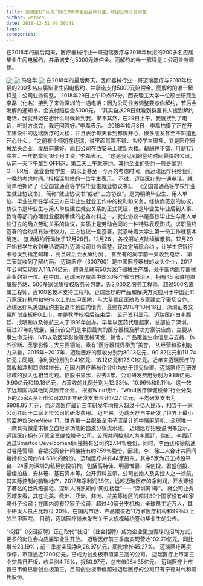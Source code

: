 ```yaml
---
title: 迈瑞医疗“闪电”毁约200多名应届毕业生，称因公司业务调整
author: wetech
date: 2018-12-31 09:50:41
tags: 
categories: 
---
```

在2018年的最后两天，医疗器械行业一哥迈瑞医疗与2018年秋招的200多名应届毕业生闪电解约，并承诺支付5000元赔偿金。而解约的唯一解释是：公司业务调整。
<!-- more -->
<img align="center" border="0" src="https://imgcdn.yicai.com/uppics/images/2018/12/324762fbb64776faecf557ccfa7e65a2.jpg" />
<img align="center" border="0" src="https://imgcdn.yicai.com/uppics/images/2018/12/3cf1f58f3e0c7296c1f63fcb7c13ade3.jpg" />
马晓华
<img align="center" border="0" src="https://imgcdn.yicai.com/uppics/images/2018/12/ab37947bdce8ac868ea33e3c556baedc.jpg" />
在2018年的最后两天，医疗器械行业一哥迈瑞医疗与2018年秋招的200多名应届毕业生闪电解约，并承诺支付5000元赔偿金。而解约的唯一解释是：公司业务调整。
2018年29日上午10点57分，西安理工大学一位硕士研究生李磊（化名）接到了来做深圳的一通电话：因为公司业务调整要与你解约，节后会发解约通知书，会支付赔偿金5000元。
“其实自从28日就看到群里有人接到解约电话，我就开始在想什么时候轮到我。果不其然，在29日上午，我就接到了电话，听对方说完，我还回答好。”李磊表示。
2018年10月8日，李磊拍摄了正在开工建设中的迈瑞医疗的大楼，并且表示每天看到都很开心，很多朋友甚至不知道他开心什么。
“之前有个师姐在迈瑞，说里面氛围不错，名校学生很多，又是医疗器械龙头企业，发展前景好，而且公司在西安马上建新大楼。薪酬也不错，月薪1万左右，一年能拿到16个月工资。”李磊表示。
“这是我见到的签约时间最快的公司，从前一天下午拿到OFFER，第二天上午就签约。其他企业的签约一般是拿到OFFER后，企业会给学生一周以上甚至一个月的考虑时间，而迈瑞医疗只给我们一晚的考虑时间。”校招深圳站的一位学生表示。
不过，迈瑞医疗的一通电话，就简单地撕碎了《全国普通高等学校毕业生就业协议书》。
《全国普通高等学校毕业生就业协议书》，简称“就业协议书”或者“三方协议”。是为明确毕业生、用人单位、毕业生所在学校三方在毕业生就业工作中的权利和义务，经协商签定的协议。协议书是毕业生与用人单位建立就业关系的正式凭证，也是毕业生毕业后到人事、教育等部门办理就业报到手续的必备材料之一。就业协议书是高校毕业生与用人单位订立的确立劳动关系的协议，实质上是劳动合同的一种特殊表现形式。求职最终签署的合约具有法律效力，三方协议一旦签署，就意味着大学生第一份工作就基本确定。
这场解约行动始于12月28日。12月28 ，各校招站点陆续解散群。12月29开始有学生收到电话说因为迈瑞公司业务调整，现决定解除合约 ，让学生把银行卡号发到指定邮箱 ，元旦过后会发解约函 。 甚至有的同学前一天收到电话， 第二天就收到了解约函。
迈瑞医疗（300760）是中国医疗器械的龙头企业，2017年公司实现收入111.74亿元，跻身全球前50大医疗器械生产商，处于国内医疗器械企业的第一位。在中国，迈瑞医疗覆盖中国30多个省市自治区，拥有45 家驻地直属服务站，500多家优质授权服务分包商，近2,000名服务工程师，超过500名直属工程师，近100名技术支持工程师。迈瑞医疗的产品和解决方案应用于中国近11万家医疗机构和99%以上的三甲医院，与大量顶级医院及专家建立了密切合作。
迈瑞医疗从美国纽约主板退市到国内借壳，最终在2018年10月16日，深圳证券交易所创业板IPO上市，亦是秋季校招后结束后。
公开资料显示，迈瑞医疗由李西廷、成明和以及徐航三人于1991年创办，早年以医药代理起家，总部位于深圳。经过27年的发展，目前该公司是中国最大的医疗器械及解决方案供应商，主要从事生命支持，IVD以及医学影像等医械研发、销售，产品覆盖生命信息与支持、体外诊断、医学影像三大主要领域，素有“医疗器械界华为”美誉。
从经营和盈利能力来看，2015年~2017年，迈瑞医疗的营收分别为80.13亿元、90.32亿元和111.74亿元；同期，净利润分别为9.41亿元、16.12亿元和26.01亿元。近年来迈瑞医疗的营收和净利润持续增长，在国内医疗器械企业中均处于领先位置。迈瑞医疗在研发领域的投入也相当可观。招股书显示，过去3年，公司研发费用分别为9.88亿元、9.90亿元和10.18亿元，占营收的比例分别为12.33％、10.96％和9.11％。这一数字远超国内其他同类医疗企业。
根据Wind统计，“Wind医疗保健设备”行业分类下的25家A股上市公司2016 年研发支出合计17.27 亿元，平均研发支出为 6908.85 万元，而迈瑞医疗最近三年研发年均投入超过十亿人民币，相当于一家公司扛起十二家上市公司的研发费用。
近年来，迈瑞医疗自主研发了世界上最小的监护仪BeneView T1、世界第一台配备全电子流量计的中端麻醉机、全球唯一一款具有微量末梢全血检测功能的血液分析流水线。
迈瑞医疗招股说明书显示，迈瑞医疗拥有57家全资或控股子公司，公司共同控制人为李西廷、徐航。李西廷通过Smartco Development间接持有公司约27.14％股份，同时，李西廷和徐航通过睿隆管理、睿福投资合计间接持有约7.59％股份，因此，李、徐二人合计共同间接持有公司约64.63％的股份。
迈瑞医疗共有44家股东，其中5家为员工持股平台、24家为深圳的私募创投机构，包括高特佳、明德惟馨、深创投、君盛创投、最佳拍档、安林珊、基石资本等。公开资料显示，公司创始人及实控人之一徐航，其实际控制的鹏瑞地产，2017年净利润38亿，远超迈瑞医疗的净利润，开发建设了著名的世界级豪宅、深圳人所熟知的“网红楼盘”——“深圳湾1号”。
就公司业务区域来看，其在北美、欧洲、亚洲、非洲、拉美等地区的超过30个国家设有40家境外子公司；在国内设有17家子公司，超过40家分支机构，全球员工近万人，其中研发人员占比超过 20％。在国内市场，产品覆盖近11万家医疗机构和99％以上的三甲医院。
目前，迈瑞医疗尚未发布关于大规模解约签约毕业生的公告。
 
 
“校招”（校园招聘）正在取代“社招”（社会招聘）成为企业更加青睐的招聘方式，更多的岗位会向应届毕业生开放。
迈瑞医疗前三季度实现营收102.79亿元，同比增长23.19%；前三季度实现净利28.97亿元，同比增长45.27%。
迈瑞医疗再度涨停，市值逼近1200亿元，已成为创业板市值第三高的公司。
迈瑞医疗上市第三个交易日开板，收盘涨4.75%，报80.97元，总市值984.35亿元。
迈瑞医疗上市首日市值已居创业板第三，目前创业板市值超过迈瑞医疗的公司只有宁德时代和温氏股份。
